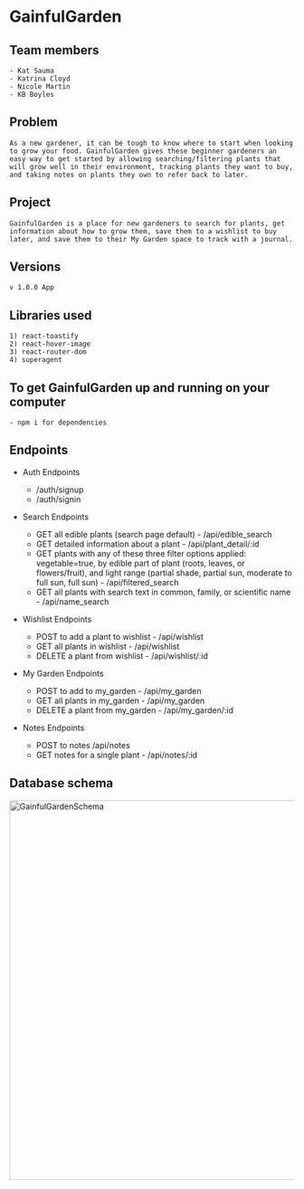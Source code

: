 # GainfulGarden

## Team members

    - Kat Sauma
    - Katrina Cloyd
    - Nicole Martin
    - KB Boyles

## Problem

    As a new gardener, it can be tough to know where to start when looking to grow your food. GainfulGarden gives these beginner gardeners an easy way to get started by allowing searching/filtering plants that will grow well in their environment, tracking plants they want to buy, and taking notes on plants they own to refer back to later.

## Project

    GainfulGarden is a place for new gardeners to search for plants, get information about how to grow them, save them to a wishlist to buy later, and save them to their My Garden space to track with a journal.

## Versions

    v 1.0.0 App

## Libraries used

    1) react-toastify
    2) react-hover-image
    3) react-router-dom
    4) superagent

## To get GainfulGarden up and running on your computer

    - npm i for dependencies

## Endpoints

- Auth Endpoints
  - /auth/signup
  - /auth/signin
- Search Endpoints

  - GET all edible plants (search page default) - /api/edible_search
  - GET detailed information about a plant - /api/plant_detail/:id
  - GET plants with any of these three filter options applied: vegetable=true, by edible part of plant (roots, leaves, or flowers/fruit), and light range (partial shade, partial sun, moderate to full sun, full sun) - /api/filtered_search
  - GET all plants with search text in common, family, or scientific name - /api/name_search

- Wishlist Endpoints

  - POST to add a plant to wishlist - /api/wishlist
  - GET all plants in wishlist - /api/wishlist
  - DELETE a plant from wishlist - /api/wishlist/:id

- My Garden Endpoints

  - POST to add to my_garden - /api/my_garden
  - GET all plants in my_garden - /api/my_garden
  - DELETE a plant from my_garden - /api/my_garden/:id

- Notes Endpoints
  - POST to notes /api/notes
  - GET notes for a single plant - /api/notes/:id

## Database schema

<img width="671" alt="GainfulGardenSchema" src="https://user-images.githubusercontent.com/71411431/110901272-ec996000-82b8-11eb-8925-faf5691d4a62.png">

